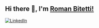 ## Hi there 👋, I'm [Roman Bitetti!](https://github.com/romanbtt/)

[![LinkedIn](https://img.shields.io/badge/LinkedIn-br3ndonland-informational?style=flat-square&logo=linkedin&logoColor=white)](https://www.linkedin.com/in/roman-bitetti-566485195/)